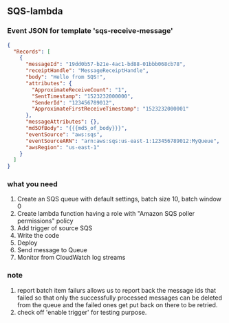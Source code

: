 ## SQS-lambda

### Event JSON for template 'sqs-receive-message'
```json
{
  "Records": [
    {
      "messageId": "19dd0b57-b21e-4ac1-bd88-01bbb068cb78",
      "receiptHandle": "MessageReceiptHandle",
      "body": "Hello from SQS!",
      "attributes": {
        "ApproximateReceiveCount": "1",
        "SentTimestamp": "1523232000000",
        "SenderId": "123456789012",
        "ApproximateFirstReceiveTimestamp": "1523232000001"
      },
      "messageAttributes": {},
      "md5OfBody": "{{{md5_of_body}}}",
      "eventSource": "aws:sqs",
      "eventSourceARN": "arn:aws:sqs:us-east-1:123456789012:MyQueue",
      "awsRegion": "us-east-1"
    }
  ]
}
```

### what you need
1. Create an SQS queue with default settings, batch size 10, batch window 0
2. Create lambda function having a role with "Amazon SQS poller permissions" policy
3. Add trigger of source SQS
4. Write the code
5. Deploy
6. Send message to Queue
7. Monitor from CloudWatch log streams

### note
1. report batch item failurs allows us to report back the message ids that failed so that only the successfully processed messages can be deleted from the queue and the failed ones get put back on there to be retried.
2. check off 'enable trigger' for testing purpose.